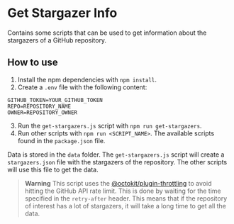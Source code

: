 # Get Stargazer Info

Contains some scripts that can be used to get information about the stargazers of a GitHub repository.

## How to use

1.  Install the npm dependencies with `npm install`.
2.  Create a `.env` file with the following content:

```env
GITHUB_TOKEN=YOUR_GITHUB_TOKEN
REPO=REPOSITORY_NAME
OWNER=REPOSITORY_OWNER
```

3.  Run the `get-stargazers.js` script with `npm run get-stargazers`.
4.  Run other scripts with `npm run <SCRIPT_NAME>`. The available scripts found in the `package.json` file.

Data is stored in the `data` folder. The `get-stargazers.js` script will create a `stargazers.json` file with the stargazers of the repository. The other scripts will use this file to get the data.

> **Warning**
> This script uses the [@octokit/plugin-throttling](https://www.npmjs.com/package/@octokit/plugin-throttling) to avoid hitting the GitHub API rate limit. This is done
> by waiting for the time specified in the `retry-after` header. This means that if the repository of interest has a lot of stargazers, it will take a long time to get all the data.

